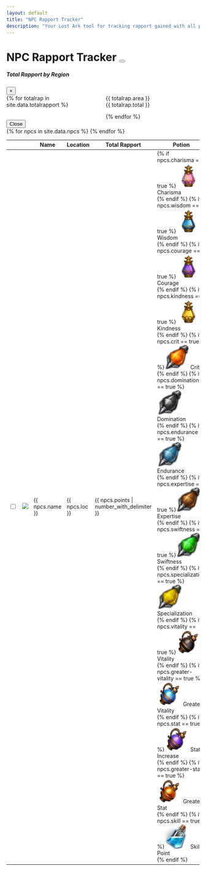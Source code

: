 ```yaml
---
layout: default
title: "NPC Rapport Tracker"
description: "Your Lost Ark tool for tracking rapport gained with all possible NPCs. Find their location and sort by the fastest or longest ones to farm."
---
```


<h1>NPC Rapport Tracker <button type="button" class="btn btn-dark" data-toggle="modal" data-target="#totalRapport"></button></h1>

<div class="progressbar-container">
  <div class="progressbar-bar"></div>
  <div class="progressbar-label"></div>
</div>
<div class = "ready"></div>
  
<div class="modal fade" id="totalRapport" tabindex="-1" role="dialog">
  <div class="modal-dialog modal-dialog-centered" role="document">
    <div class="modal-content dark">
      <div class="modal-header border-dark">
        <h5 class="modal-title" id="exampleModalLongTitle">Total Rapport by Region</h5>
        <button type="button" class="close" data-dismiss="modal" aria-label="Close">
          <span aria-hidden="true">&times;</span>
        </button>
      </div>
      <div class="modal-body" style="columns:200px;">
{% for totalrap in site.data.totalrapport %}
<p class="break-inside: avoid;">{{ totalrap.area }}<br/>{{ totalrap.total }}</p>
{% endfor %}
      </div>
      <div class="modal-footer border-dark">
        <button type="button" class="btn btn-secondary" data-dismiss="modal">Close</button>
      </div>
    </div>
  </div>
</div>

<table id="sortRapport" class="display dt-responsive">
  <thead>
    <tr>
      <th class="no-sort"></th>
      <th class="npc-icon-column no-sort"></th>
      <th style="width: 150px;">Name</th>
      <th>Location</th>
      <th>Total Rapport</th>
      <th>Potion</th>
      <th>Unlock</th>
      <th>Collection</th>
      <th>Hire</th>
    </tr>
  </thead>
  <tbody>
    {% for npcs in site.data.npcs %}
      <tr>
        <td>
          <input type="checkbox" id="{{ npcs.id }}" class="box">
        </td>
        <td>
            <img class="npc-icon" src="/assets/img/npc/{{ npcs.icon }}" />
        </td>
        <td> 
          {{ npcs.name }}
        </td>        
        <td>
          {{ npcs.loc }}
        </td>
        <td>
          {{ npcs.points | number_with_delimiter }}
        </td>
        <td>
          {% if npcs.charisma == true %}<img class="lost-icon" src="/assets/img/icon/Charisma.png" /> Charisma<br />{% endif %}
          {% if npcs.wisdom == true %}<img class="lost-icon" src="/assets/img/icon/Wisdom.png" /> Wisdom<br />{% endif %}
          {% if npcs.courage == true %}<img class="lost-icon" src="/assets/img/icon/Courage.png" /> Courage<br />{% endif %}
          {% if npcs.kindness == true %}<img class="lost-icon" src="/assets/img/icon/Kindness.png" /> Kindness<br />{% endif %}
          {% if npcs.crit == true %}<img class="lost-icon" src="/assets/img/icon/Crit.png" /> Crit<br />{% endif %}
          {% if npcs.domination == true %}<img class="lost-icon" src="/assets/img/icon/Domination.png" /> Domination<br />{% endif %}
          {% if npcs.endurance == true %}<img class="lost-icon" src="/assets/img/icon/Endurance.png" /> Endurance<br />{% endif %}
          {% if npcs.expertise == true %}<img class="lost-icon" src="/assets/img/icon/Expertise.png" /> Expertise<br />{% endif %}
          {% if npcs.swiftness == true %}<img class="lost-icon" src="/assets/img/icon/Swiftness.png" /> Swiftness<br />{% endif %}
          {% if npcs.specialization == true %}<img class="lost-icon" src="/assets/img/icon/Specialization Increase.png" /> Specialization<br />{% endif %}
          {% if npcs.vitality == true %}<img class="lost-icon" src="/assets/img/icon/Vitality Increase.png" /> Vitality<br />{% endif %}
          {% if npcs.greater-vitality == true %}<img class="lost-icon" src="/assets/img/icon/Greater Vitality.png" /> Greater Vitality<br />{% endif %}
          {% if npcs.stat == true %}<img class="lost-icon" src="/assets/img/icon/Stat Increase.png" /> Stat Increase<br />{% endif %}
          {% if npcs.greater-stat == true %}<img class="lost-icon" src="/assets/img/icon/Greater Stat Increase.png" /> Greater Stat<br />{% endif %}
          {% if npcs.skill == true %}<img class="lost-icon" src="/assets/img/icon/Skill Point.png" /> Skill Point<br />{% endif %}
        </td>
        <td>
          {% if npcs.craft != nil %}<img class="lost-icon" src="/assets/img/icon/crafting.png" /> Crafting Recipe: {{ npcs.craft }}<br />{% endif %}
          {% if npcs.sail != nil %}<img class="lost-icon" src="/assets/img/icon/icon_ship_1.png" /> Sail Glyph: {{ npcs.sail }}<br />{% endif %}
          {% if npcs.mount != nil %}Mount: {{ npcs.mount }}<br/>{% endif %}
          {% if npcs.card != nil %}<img class="lost-icon" src="/assets/img/icon/card.png" /> Card: {{ npcs.card }}<br/>{% endif %}
          {% if npcs.rune != nil %}<img class="lost-icon" src="/assets/img/icon/{{ npcs.rune | downcase }}.png" /> {{ npcs.rune | capitalize }}<br/>{% endif %}
        </td>
        <td>
          {% if npcs.giant != nil %} <img class="lost-icon" src="/assets/img/icon/giant-heart.png" /> {{ npcs.giant }} Giant Heart<br/>{% endif %}
          {% if npcs.masterpiece != nil %} <img class="lost-icon" src="/assets/img/icon/masterpiece.png" />Masterpiece {{ npcs.masterpiece }}<br/>{% endif %}
          {% if npcs.omnium != nil %} <img class="lost-icon" src="/assets/img/icon/omnium.png" /> Omnium Star {{ npcs.omnium }}<br/>{% endif %}
          {% if npcs.island != nil %}<img class="lost-icon" src="/assets/img/icon/island.png" /> {{ npcs.island }}<br/>{% endif %}
          {% if npcs.map != nil %}<img class="lost-icon" src="/assets/img/icon/map.png" /> Adventure: {{ npcs.map }}<br />{% endif %}
        </td>
        <td>
          {% if npcs.crew != nil %}<img class="lost-icon" src="/assets/img/icon/crew.png" /> Crew: {{ npcs.crew }}<br/>{% endif %}
          {% if npcs.sailor != nil %}<img class="lost-icon" src="/assets/img/icon/sailor.png" /> Sailor: {{ npcs.sailor }}<br/>{% endif %}
        </td>
      </tr>
    {% endfor %}
  </tbody>
</table>

<script>
      $(document).ready( function () {
          $('#sortRapport').dataTable( {
              searchPanes: {
                  initCollapsed: true,
                  orderable: false,
                  columns: [1],
                  panes: [
                      {
                        header: 'Location',
                        options: [
                            {
                              label: 'Rethramis',
                              value: function(rowData, rowIdx){
                                  return rowData[3].includes('Rethramis');
                              },
                            },
                            {
                            label: 'Yudia',
                            value: function(rowData, rowIdx){
                                return rowData[3].includes('Yudia');
                              },
                            },
                            {
                            label: 'West Luterra',
                            value: function(rowData, rowIdx){
                                return rowData[3].includes('West Luterra');
                              },
                            },
                            {
                            label: 'East Luterra',
                            value: function(rowData, rowIdx){
                                return rowData[3].includes('East Luterra');
                              },
                            },
                            {
                            label: 'Tortoyk',
                            value: function(rowData, rowIdx){
                                return rowData[3].includes('Tortoyk');
                              },
                            },
                            {
                            label: 'Anikka',
                            value: function(rowData, rowIdx){
                                return rowData[3].includes('Anikka');
                              },
                            },
                            {
                            label: 'Arthetine',
                            value: function(rowData, rowIdx){
                                return rowData[3].includes('Arthetine');
                              },
                            },
                            {
                            label: 'North Vern',
                            value: function(rowData, rowIdx){
                                return rowData[3].includes('North Vern');
                              },
                            },
                            {
                            label: 'Shushire',
                            value: function(rowData, rowIdx){
                                return rowData[3].includes('Shushire');
                              },
                            },
                            {
                            label: 'Rohendel',
                            value: function(rowData, rowIdx){
                                return rowData[3].includes('Rohendel');
                              },
                            },
                            {
                            label: 'Yorn',
                            value: function(rowData, rowIdx){
                                return rowData[3].includes('Yorn');
                              },
                            },
                            {
                            label: 'Feiton',
                            value: function(rowData, rowIdx){
                                return rowData[3].includes('Feiton');
                              },
                            },
                            {
                            label: 'Punika',
                            value: function(rowData, rowIdx){
                                return rowData[3].includes('Punika');
                              },
                            },
                            {
                            label: 'Island',
                            value: function(rowData, rowIdx){
                                return rowData[3].includes('Island');
                              },
                            },
                            {
                            label: 'South Vern',
                            value: function(rowData, rowIdx){
                                return rowData[3].includes('South Vern');
                              },
                            },  
                            {
                            label: 'Trixion',
                            value: function(rowData, rowIdx){
                                return rowData[3].includes('Trixion');
                              },
                            }
                          ]
                        },
                      {
                        header: 'Increase Potion',
                        options: [
                            {
                              label: 'Kindness',
                              value: function(rowData, rowIdx){
                                  return rowData[5].includes("Kindness");
                              },
                            },
                            {
                            label: 'Charisma',
                            value: function(rowData, rowIdx){
                                return rowData[5].includes("Charisma");
                              },
                            },
                            {
                            label: 'Courage',
                            value: function(rowData, rowIdx){
                                return rowData[5].includes("Courage");
                              },
                            },
                            {
                            label: 'Wisdom',
                            value: function(rowData, rowIdx){
                                return rowData[5].includes("Wisdom");
                              },
                            },
                            {
                            label: 'Crit',
                            value: function(rowData, rowIdx){
                                return rowData[5].includes("Crit");
                              },
                            },
                            {
                            label: 'Domination',
                            value: function(rowData, rowIdx){
                                return rowData[5].includes("Domination");
                              },
                            },
                            {
                            label: 'Endurance',
                            value: function(rowData, rowIdx){
                                return rowData[5].includes("Endurance");
                              },
                            },
                            {
                            label: 'Expertise',
                            value: function(rowData, rowIdx){
                                return rowData[5].includes("Expertise");
                              },
                            },
                            {
                            label: 'Swiftness',
                            value: function(rowData, rowIdx){
                                return rowData[5].includes("Swiftness");
                              },
                            },
                            {
                            label: 'Specialization',
                            value: function(rowData, rowIdx){
                                return rowData[5].includes("Specialization");
                              },
                            },
                            {
                            label: 'Vitality',
                            value: function(rowData, rowIdx){
                                return rowData[5].includes("Vitality");
                              },
                            },
                            {
                            label: 'Stat Increase',
                            value: function(rowData, rowIdx){
                                return rowData[5].includes("Stat Increase");
                              },
                            },
                            {
                            label: 'Skill Point',
                            value: function(rowData, rowIdx){
                                return rowData[5].includes("Skill Point");
                              },
                            }
                          ]
                        },
                      {
                        header: 'Reward Type',
                        options: [
                            {
                              label: 'Crafting Recipe',
                              value: function(rowData, rowIdx){
                                  return rowData[6].includes('Crafting Recipe:');
                              },
                            },
                            {
                              label: 'Card',
                              value: function(rowData, rowIdx){
                                  return rowData[6].includes('Card:');
                              },
                            },
                            {
                            label: "Rune",
                            value: function(rowData, rowIdx){
                                return rowData[6].includes("Rune:");
                              },
                            },
                            {
                            label: 'Mount',
                            value: function(rowData, rowIdx){
                                return rowData[6].includes('Mount:');
                              },
                            },
                            {
                              label: 'Sailor',
                              value: function(rowData, rowIdx){
                                  return rowData[8].includes('Sailor:');
                              },
                            },
                            {
                              label: 'Crew',
                              value: function(rowData, rowIdx){
                                  return rowData[8].includes('Crew:');
                              },
                            },
                            {
                            label: 'Sail Glyph',
                            value: function(rowData, rowIdx){
                                return rowData[6].includes("Sail Glyph:");
                              },
                            }
                          ]
                      },
                      {
                        header: 'Collectibles',
                        options: [
                            {
                              label: 'Masterpiece',
                              value: function(rowData, rowIdx){
                                  return rowData[7].includes("Masterpiece");
                              },
                            },
                            {
                            label: 'Giant Heart',
                            value: function(rowData, rowIdx){
                                return rowData[7].includes("Giant Heart");
                              },
                            },
                            {
                            label: 'Island Soul',
                            value: function(rowData, rowIdx){
                                return rowData[7].includes("Island" || "Isle");
                              },
                            },
                            {
                            label: 'Adventure Map',
                            value: function(rowData, rowIdx){
                                return rowData[7].includes("Adventure:");
                              },
                            },
                            {
                            label: 'Omnium Star',
                            value: function(rowData, rowIdx){
                                return rowData[7].includes("Omnium");
                              },
                            }
                          ]
                        }
                    ]
              },
              dom: 'Plfrtip',
              "paging": false,
              responsive: {
                  details: {
                      display: $.fn.dataTable.Responsive.display.childRowImmediate,
                      type: 'none',
                      target: ''
                  }
              },
              fixedHeader: true,
              "order": [],
              "columnDefs": [ {
                    "targets": 'no-sort',
                    "orderable": false,
              } ]
          } );
    } );  
</script>
